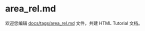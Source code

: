 area_rel.md
===

欢迎您编辑 <a target="__blank" href="https://github.com/jaywcjlove/html-tutorial/blob/main/docs/tags/area_rel.md">docs/tags/area_rel.md</a> 文件，共建 HTML Tutorial 文档。